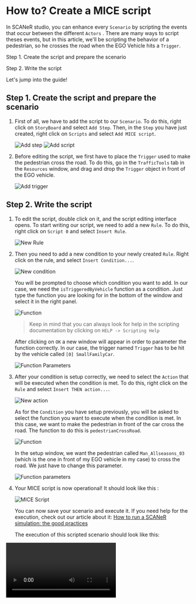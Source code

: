 

# How to? Create a MICE script

In SCANeR studio, you can enhance every `Scenario` by scripting the events that occur between the different `Actors` . There are many ways to script theses events, but in this article, we'll be scripting the behavior of a pedestrian, so he crosses the road when the EGO Vehicle hits a `Trigger`.

Step 1. Create the script and prepare the scenario

Step 2. Write the script

Let's jump into the guide!

## Step 1. Create the script and prepare the scenario

1. First of all, we have to add the script to our `Scenario`. To do this, right click on `StoryBoard` and select `Add Step`. Then, in the `Step` you have just created, right click on `Scripts` and select `Add MICE script`.

   ![Add step](./assets/New_Step.png) ![Add script](./assets/New_Script.png)

2. Before editing the script, we first have to place the `Trigger` used to make the pedestrian cross the road. To do this, go in the `TrafficTools` tab in the `Resources` window, and drag and drop the `Trigger` object in front of the EGO vehicle.

   ![Add trigger](./assets/Add_Trigger.png)

## Step 2. Write the script

1. To edit the script, double click on it, and the script editing interface opens. To start writing our script, we need to add a new `Rule`. To do this, right click on `Script 0` and select `Insert Rule`.

   ![New Rule](./assets/New_Rule.png)

2. Then you need to add a new condition to your newly created `Rule`. Right click on the rule, and select `Insert Condition...`.

   ![New condition](./assets/New_Condition.png)

   You will be prompted to choose which condition you want to add. In our case, we need the `isTriggeredByVehicle` function as a condition. Just type the function you are looking for in the bottom of the window and select it in the right panel.

   ![Function](./assets/New_Condition_1.png)

   > Keep in mind that you can always look for help in the scripting documentation by clicking on `HELP -> Scripting Help`

   After clicking on `OK` a new window will appear in order to parameter the function correctly. In our case, the trigger named `Trigger` has to be hit by the vehicle called `[0] SmallFamilyCar`.

   ![Function Parameters](./assets/New_Condition_2.png)

3. After your condition is setup correctly, we need to select the `Action` that will be executed when the condition is met. To do this, right click on the `Rule` and select `Insert THEN action...`. 

   ![New action](./assets/New_Action.png)

   As for the `Condition` you have setup previously, you will be asked to select the function you want to execute when the condition is met. In this case, we want to make the pedestrian in front of the car cross the road. The function to do this is `pedestrianCrossRoad`.

   ![Function](./assets/New_Action_1.png)

   In the setup window, we want the pedestrian called `Man_Allseasons_03` (which is the one in front of my EGO vehicle in my case) to cross the road. We just have to change this parameter.

   ![Function parameters](./assets/New_Action_2.png)

4. Your MICE script is now operational! It should look like this : 

   ![MICE Script](./assets/Script_Result.png)

   You can now save your scenario and execute it. If you need help for the execution, check out our article about it: [How to run a SCANeR simulation: the good practices](../HT_Run_a_simulation_good_practices/HT_Run_a_simulation_good_practices.md)

   The execution of this scripted scenario should look like this:

<video src="./assets/Crossing.mp4" controls="controls" style="max-width: 730px;"></video> 

